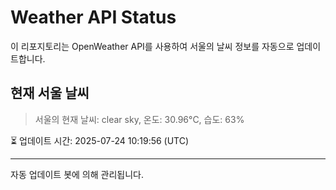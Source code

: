 
# Weather API Status

이 리포지토리는 OpenWeather API를 사용하여 서울의 날씨 정보를 자동으로 업데이트합니다.

## 현재 서울 날씨
> 서울의 현재 날씨: clear sky, 온도: 30.96°C, 습도: 63%

⏳ 업데이트 시간: 2025-07-24 10:19:56 (UTC)

---
자동 업데이트 봇에 의해 관리됩니다.
